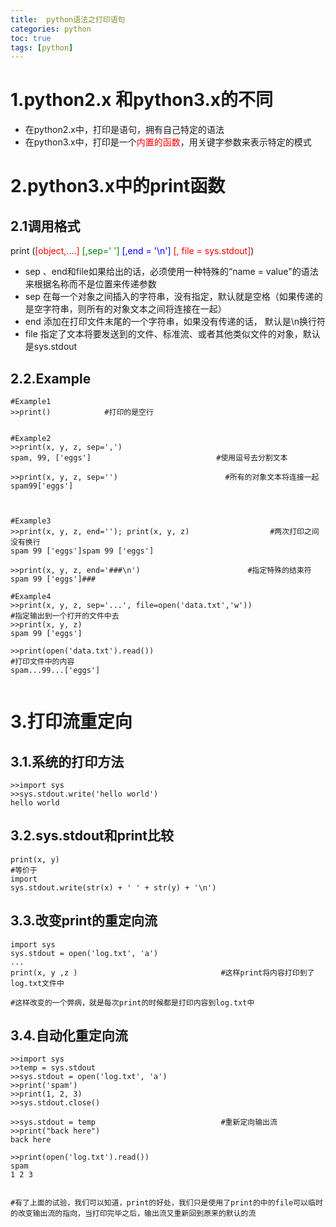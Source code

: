 ```yaml
---
title:  python语法之打印语句
categories: python   
toc: true  
tags: [python]
---
```




# 1.python2.x 和python3.x的不同
* 在python2.x中，打印是语句，拥有自己特定的语法
* 在python3.x中，打印是一个<font color=red>内置的函数</font>，用关键字参数来表示特定的模式


# 2.python3.x中的print函数
## 2.1调用格式

print (<font color=red>[object,....]</font><font color=green> [,sep=' ']</font><font color=blue> [,end = '\n']</font> <font color=red>[, file = sys.stdout]</font>)

* sep 、end和file如果给出的话，必须使用一种特殊的“name = value"的语法来根据名称而不是位置来传递参数
* sep 在每一个对象之间插入的字符串，没有指定，默认就是空格（如果传递的是空字符串，则所有的对象文本之间将连接在一起）
* end 添加在打印文件末尾的一个字符串，如果没有传递的话， 默认是\n换行符
* file 指定了文本将要发送到的文件、标准流、或者其他类似文件的对象，默认是sys.stdout



## 2.2.Example
```
#Example1
>>print()            #打印的是空行


#Example2
>>print(x, y, z, sep=',')
spam, 99, ['eggs']                            #使用逗号去分割文本

>>print(x, y, z, sep='')                        #所有的对象文本将连接一起
spam99['eggs']



#Example3
>>print(x, y, z, end=''); print(x, y, z)                  #两次打印之间没有换行
spam 99 ['eggs']spam 99 ['eggs']   

>>print(x, y, z, end='###\n')                        #指定特殊的结束符
spam 99 ['eggs']###

#Example4
>>print(x, y, z, sep='...', file=open('data.txt','w'))                  #指定输出到一个打开的文件中去
>>print(x, y, z)
spam 99 ['eggs']

>>print(open('data.txt').read())                                        #打印文件中的内容
spam...99...['eggs']


```



# 3.打印流重定向
## 3.1.系统的打印方法
```
>>import sys
>>sys.stdout.write('hello world')
hello world

```
## 3.2.sys.stdout和print比较
```
print(x, y)
#等价于
import
sys.stdout.write(str(x) + ' ' + str(y) + '\n')

```

## 3.3.改变print的重定向流
```
import sys
sys.stdout = open('log.txt', 'a')
...
print(x, y ,z )                                #这样print将内容打印到了log.txt文件中

#这样改变的一个弊病，就是每次print的时候都是打印内容到log.txt中

```

## 3.4.自动化重定向流
```
>>import sys
>>temp = sys.stdout
>>sys.stdout = open('log.txt', 'a')
>>print('spam')
>>print(1, 2, 3)
>>sys.stdout.close() 

>>sys.stdout = temp                            #重新定向输出流
>>print("back here")
back here

>>print(open('log.txt').read())
spam
1 2 3


#有了上面的试验，我们可以知道，print的好处，我们只是使用了print的中的file可以临时的改变输出流的指向，当打印完毕之后，输出流又重新回到原来的默认的流
```





